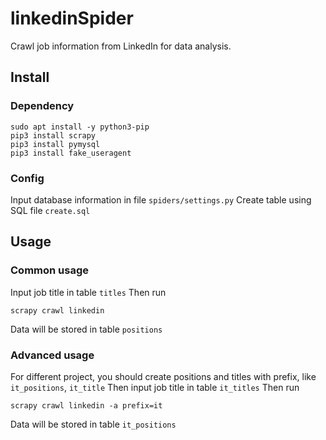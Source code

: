 # linkedinSpider

Crawl job information from LinkedIn for data analysis.

## Install

### Dependency

    sudo apt install -y python3-pip
    pip3 install scrapy
    pip3 install pymysql
    pip3 install fake_useragent

### Config

Input database information in file `spiders/settings.py`
Create table using SQL file `create.sql`

## Usage

### Common usage

Input job title in table `titles`
Then run

    scrapy crawl linkedin

Data will be stored in table `positions`

### Advanced usage

For different project, you should create positions and titles with prefix, like `it_positions`, `it_title`
Then input job title in table `it_titles`
Then run

    scrapy crawl linkedin -a prefix=it

Data will be stored in table `it_positions`